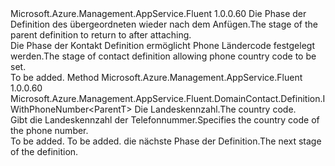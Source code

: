 <Type Name="IWithPhoneCountryCode&lt;ParentT&gt;" FullName="Microsoft.Azure.Management.AppService.Fluent.DomainContact.Definition.IWithPhoneCountryCode&lt;ParentT&gt;">
  <TypeSignature Language="C#" Value="public interface IWithPhoneCountryCode&lt;ParentT&gt;" />
  <TypeSignature Language="ILAsm" Value=".class public interface auto ansi abstract IWithPhoneCountryCode`1&lt;ParentT&gt;" />
  <TypeSignature Language="DocId" Value="T:Microsoft.Azure.Management.AppService.Fluent.DomainContact.Definition.IWithPhoneCountryCode`1" />
  <TypeSignature Language="VB.NET" Value="Public Interface IWithPhoneCountryCode(Of ParentT)" />
  <TypeSignature Language="F#" Value="type IWithPhoneCountryCode&lt;'ParentT&gt; = interface" />
  <AssemblyInfo>
    <AssemblyName>Microsoft.Azure.Management.AppService.Fluent</AssemblyName>
    <AssemblyVersion>1.0.0.60</AssemblyVersion>
  </AssemblyInfo>
  <TypeParameters>
    <TypeParameter Name="ParentT" />
  </TypeParameters>
  <Interfaces />
  <Docs>
    <typeparam name="ParentT"><span data-ttu-id="edeba-101">Die Phase der Definition des übergeordneten wieder nach dem Anfügen.</span><span class="sxs-lookup"><span data-stu-id="edeba-101">The stage of the parent definition to return to after attaching.</span></span></typeparam>
    <summary>
            <span data-ttu-id="edeba-102">Die Phase der Kontakt Definition ermöglicht Phone Ländercode festgelegt werden.</span><span class="sxs-lookup"><span data-stu-id="edeba-102">The stage of contact definition allowing phone country code to be set.</span></span>
            </summary>
    <remarks>To be added.</remarks>
  </Docs>
  <Members>
    <Member MemberName="WithPhoneCountryCode">
      <MemberSignature Language="C#" Value="public Microsoft.Azure.Management.AppService.Fluent.DomainContact.Definition.IWithPhoneNumber&lt;ParentT&gt; WithPhoneCountryCode (Microsoft.Azure.Management.ResourceManager.Fluent.Core.CountryPhoneCode code);" />
      <MemberSignature Language="ILAsm" Value=".method public hidebysig newslot virtual instance class Microsoft.Azure.Management.AppService.Fluent.DomainContact.Definition.IWithPhoneNumber`1&lt;!ParentT&gt; WithPhoneCountryCode(class Microsoft.Azure.Management.ResourceManager.Fluent.Core.CountryPhoneCode code) cil managed" />
      <MemberSignature Language="DocId" Value="M:Microsoft.Azure.Management.AppService.Fluent.DomainContact.Definition.IWithPhoneCountryCode`1.WithPhoneCountryCode(Microsoft.Azure.Management.ResourceManager.Fluent.Core.CountryPhoneCode)" />
      <MemberSignature Language="VB.NET" Value="Public Function WithPhoneCountryCode (code As CountryPhoneCode) As IWithPhoneNumber(Of ParentT)" />
      <MemberSignature Language="F#" Value="abstract member WithPhoneCountryCode : Microsoft.Azure.Management.ResourceManager.Fluent.Core.CountryPhoneCode -&gt; Microsoft.Azure.Management.AppService.Fluent.DomainContact.Definition.IWithPhoneNumber&lt;'ParentT&gt;" Usage="iWithPhoneCountryCode.WithPhoneCountryCode code" />
      <MemberType>Method</MemberType>
      <AssemblyInfo>
        <AssemblyName>Microsoft.Azure.Management.AppService.Fluent</AssemblyName>
        <AssemblyVersion>1.0.0.60</AssemblyVersion>
      </AssemblyInfo>
      <ReturnValue>
        <ReturnType>Microsoft.Azure.Management.AppService.Fluent.DomainContact.Definition.IWithPhoneNumber&lt;ParentT&gt;</ReturnType>
      </ReturnValue>
      <Parameters>
        <Parameter Name="code" Type="Microsoft.Azure.Management.ResourceManager.Fluent.Core.CountryPhoneCode" />
      </Parameters>
      <Docs>
        <param name="code"><span data-ttu-id="edeba-103">Die Landeskennzahl.</span><span class="sxs-lookup"><span data-stu-id="edeba-103">The country code.</span></span></param>
        <summary>
            <span data-ttu-id="edeba-104">Gibt die Landeskennzahl der Telefonnummer.</span><span class="sxs-lookup"><span data-stu-id="edeba-104">Specifies the country code of the phone number.</span></span>
            </summary>
        <returns>To be added.</returns>
        <remarks>To be added.</remarks>
        <return><span data-ttu-id="edeba-105">die nächste Phase der Definition.</span><span class="sxs-lookup"><span data-stu-id="edeba-105">The next stage of the definition.</span></span></return>
      </Docs>
    </Member>
  </Members>
</Type>